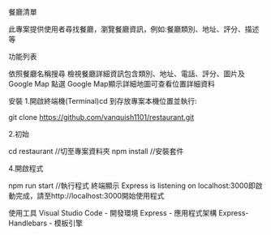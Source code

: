 餐廳清單

此專案提供使用者尋找餐廳，瀏覽餐廳資訊，例如:餐廳類別、地址、評分、描述等

功能列表

依照餐廳名稱搜尋
檢視餐廳詳細資訊包含類別、地址、電話、評分、圖片及 Google Map
點選 Google Map顯示詳細地圖可查看位置詳細資料

安裝
1.開啟終端機(Terminal)cd 到存放專案本機位置並執行:

git clone https://github.com/vanquish1101/restaurant.git

2.初始

cd restaurant  //切至專案資料夾
npm install  //安裝套件

4.開啟程式

npm run start  //執行程式
終端顯示 Express is listening on localhost:3000即啟動完成，請至http://localhost:3000開始使用程式



使用工具
Visual Studio Code - 開發環境
Express - 應用程式架構
Express-Handlebars - 模板引擎
